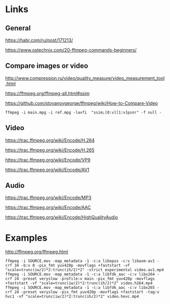 # Links

## General

https://habr.com/ru/post/171213/

https://www.ostechnix.com/20-ffmpeg-commands-beginners/

## Compare images or video

http://www.compression.ru/video/quality_measure/video_measurement_tool.html

https://ffmpeg.org/ffmpeg-all.html#ssim

https://github.com/stoyanovgeorge/ffmpeg/wiki/How-to-Compare-Video

```
ffmpeg -i main.mpg -i ref.mpg -lavfi  "ssim;[0:v][1:v]psnr" -f null -
```

## Video

https://trac.ffmpeg.org/wiki/Encode/H.264

https://trac.ffmpeg.org/wiki/Encode/H.265

https://trac.ffmpeg.org/wiki/Encode/VP9

https://trac.ffmpeg.org/wiki/Encode/AV1

## Audio

https://trac.ffmpeg.org/wiki/Encode/MP3

https://trac.ffmpeg.org/wiki/Encode/AAC

https://trac.ffmpeg.org/wiki/Encode/HighQualityAudio

# Examples

http://ffmpeg.org/ffmpeg.html

```
ffmpeg -i SOURCE.mov -map_metadata -1 -c:a libopus -c:v libaom-av1 -crf 34 -b:v 0 -pix_fmt yuv420p -movflags +faststart -vf "scale=trunc(iw/2)*2:trunc(ih/2)*2" -strict experimental video.av1.mp4
ffmpeg -i SOURCE.mov -map_metadata -1 -c:a libfdk_aac -c:v libx264 -crf 24 -preset veryslow -profile:v main -pix_fmt yuv420p -movflags +faststart -vf "scale=trunc(iw/2)*2:trunc(ih/2)*2" video.h264.mp4
ffmpeg -i SOURCE.mov -map_metadata -1 -c:a libfdk_aac -c:v libx265 -crf 24 -preset veryslow -pix_fmt yuv420p -movflags +faststart -tag:v hvc1 -vf "scale=trunc(iw/2)*2:trunc(ih/2)*2" video.hevc.mp4
```
